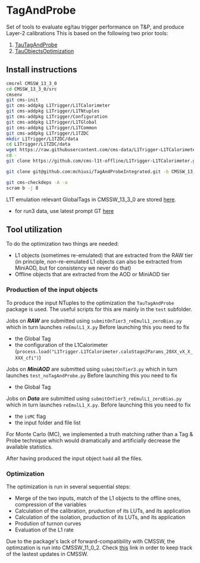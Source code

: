 # TagAndProbe
Set of tools to evaluate eg/tau trigger performance on T&amp;P, and produce Layer-2 calibrations
This is based on the following two prior tools:
1. [TauTagAndProbe](https://github.com/jonamotta/TauTagAndProbe)
2. [TauObjectsOptimization](https://github.com/jonamotta/TauObjectsOptimization)

## Install instructions
```bash
cmsrel CMSSW_13_3_0
cd CMSSW_13_3_0/src
cmsenv
git cms-init
git cms-addpkg L1Trigger/L1TCalorimeter
git cms-addpkg L1Trigger/L1TNtuples
git cms-addpkg L1Trigger/Configuration
git cms-addpkg L1Trigger/L1TGlobal
git cms-addpkg L1Trigger/L1TCommon
git cms-addpkg L1Trigger/L1TZDC
mkdir L1Trigger/L1TZDC/data
cd L1Trigger/L1TZDC/data
wget https://raw.githubusercontent.com/cms-data/L1Trigger-L1TCalorimeter/master/zdcLUT_HI_v0_1.txt
cd -
git clone https://github.com/cms-l1t-offline/L1Trigger-L1TCalorimeter.git L1Trigger/L1TCalorimeter/data

git clone git@github.com:mchiusi/TagAndProbeIntegrated.git -b CMSSW_13_3_0

git cms-checkdeps -A -a
scram b -j 8
```

L1T emulation relevant GlobalTags in CMSSW_13_3_0 are stored [here](https://twiki.cern.ch/twiki/bin/view/CMSPublic/SWGuideL1TStage2Instructions). 
* for run3 data, use latest prompt GT [here](https://twiki.cern.ch/twiki/bin/view/CMS/LatestOnlineGTs)

## Tool utilization
To do the optimization two things are needed:
* L1 objects (sometimes re-emulated) that are extracted from the RAW tier (in principle, non-re-emulated L1 objects can also be extracted from MiniAOD, but for consistency we never do that)
* Offline objects that are extracted from the AOD or MiniAOD tier

### Production of the input objects
To produce the input NTuples to the optimization the `TauTagAndProbe` package is used. The useful scripts for this are mainly in the `test` subfolder.

Jobs on ***RAW*** are submitted using `submitOnTier3_reEmulL1_zeroBias.py` which in turn launches `reEmulL1_X.py`
Before launching this you need to fix
* the Global Tag
* the configuration of the L1Calorimeter (`process.load("L1Trigger.L1TCalorimeter.caloStage2Params_20XX_vX_X_XXX_cfi")`)

Jobs on ***MiniAOD*** are submitted using `submitOnTier3.py` which in turn launches `test_noTagAndProbe.py`
Before launching this you need to fix
* the Global Tag

Jobs on ***Data*** are submitted using `submitOnTier3_reEmulL1_zeroBias.py` which in turn launches `reEmulL1_X.py`.
Before launching this you need to fix
* the `isMC` flag
* the input folder and file list

For Monte Carlo (MC), we implemented a truth matching rather than a Tag & Probe technique which would dramatically and artificially decrease the available statistics.

After having produced the input object `hadd` all the files.

### Optimization
The optimization is run in several sequential steps:
* Merge of the two inputs, match of the L1 objects to the offline ones, compression of the variables
* Calculation of the calibration, pruduction of its LUTs, and its application
* Calculation of the isolation, pruduction of its LUTs, and its application
* Prodution of turnon curves
* Evaluation of the L1 rate

Due to the package's lack of forward-compatibility with CMSSW, the optimzation is run into CMSSW_11_0_2.
Check [this](https://twiki.cern.ch/twiki/bin/view/CMSPublic/FWMultithreadedFrameworkModuleTypes#EDFilters) link in order to keep track of the lastest updates in CMSSW.
